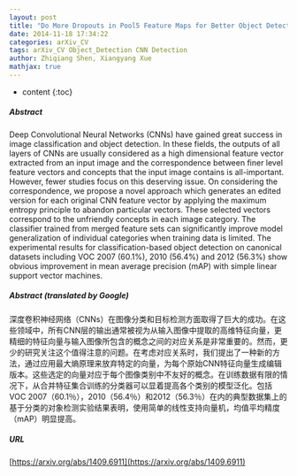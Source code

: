 ```yaml
---
layout: post
title: "Do More Dropouts in Pool5 Feature Maps for Better Object Detection"
date: 2014-11-18 17:34:22
categories: arXiv_CV
tags: arXiv_CV Object_Detection CNN Detection
author: Zhiqiang Shen, Xiangyang Xue
mathjax: true
---
```


* content
{:toc}

##### Abstract
Deep Convolutional Neural Networks (CNNs) have gained great success in image classification and object detection. In these fields, the outputs of all layers of CNNs are usually considered as a high dimensional feature vector extracted from an input image and the correspondence between finer level feature vectors and concepts that the input image contains is all-important. However, fewer studies focus on this deserving issue. On considering the correspondence, we propose a novel approach which generates an edited version for each original CNN feature vector by applying the maximum entropy principle to abandon particular vectors. These selected vectors correspond to the unfriendly concepts in each image category. The classifier trained from merged feature sets can significantly improve model generalization of individual categories when training data is limited. The experimental results for classification-based object detection on canonical datasets including VOC 2007 (60.1%), 2010 (56.4%) and 2012 (56.3%) show obvious improvement in mean average precision (mAP) with simple linear support vector machines.

##### Abstract (translated by Google)
深度卷积神经网络（CNNs）在图像分类和目标检测方面取得了巨大的成功。在这些领域中，所有CNN层的输出通常被视为从输入图像中提取的高维特征向量，更精细的特征向量与输入图像所包含的概念之间的对应关系是非常重要的。然而，更少的研究关注这个值得注意的问题。在考虑对应关系时，我们提出了一种新的方法，通过应用最大熵原理来放弃特定的向量，为每个原始CNN特征向量生成编辑版本。这些选定的向量对应于每个图像类别中不友好的概念。在训练数据有限的情况下，从合并特征集合训练的分类器可以显着提高各个类别的模型泛化。包括VOC 2007（60.1％），2010（56.4％）和2012（56.3％）在内的典型数据集上的基于分类的对象检测实验结果表明，使用简单的线性支持向量机，均值平均精度（mAP）明显提高。

##### URL
[https://arxiv.org/abs/1409.6911](https://arxiv.org/abs/1409.6911)

